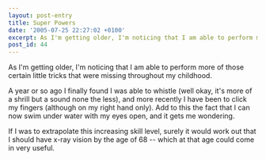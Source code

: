 ```yaml
---
layout: post-entry
title: Super Powers
date: '2005-07-25 22:27:02 +0100'
excerpt: As I'm getting older, I'm noticing that I am able to perform more of those certain little tricks that were missing throughout my childhood.
post_id: 44
---
```

As I'm getting older, I'm noticing that I am able to perform more of those certain little tricks that were missing throughout my childhood.

A year or so ago I finally found I was able to whistle (well okay, it's more of a shrill but a sound none the less), and more recently I have been to click my fingers (although on my right hand only). Add to this the fact that I can now swim under water with my eyes open, and it gets me wondering.

If I was to extrapolate this increasing skill level, surely it would work out that I should have x-ray vision by the age of 68 -- which at that age could come in very useful.